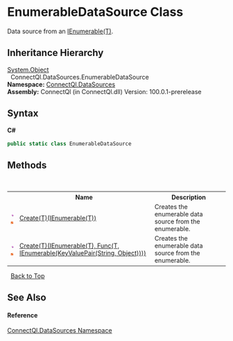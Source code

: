 # EnumerableDataSource Class
 

Data source from an <a href="http://msdn2.microsoft.com/en-us/library/9eekhta0" target="_blank">IEnumerable(T)</a>.


## Inheritance Hierarchy
<a href="http://msdn2.microsoft.com/en-us/library/e5kfa45b" target="_blank">System.Object</a><br />&nbsp;&nbsp;ConnectQl.DataSources.EnumerableDataSource<br />
**Namespace:**&nbsp;<a href="N_ConnectQl_DataSources">ConnectQl.DataSources</a><br />**Assembly:**&nbsp;ConnectQl (in ConnectQl.dll) Version: 100.0.1-prerelease

## Syntax

**C#**<br />
``` C#
public static class EnumerableDataSource
```


## Methods
&nbsp;<table><tr><th></th><th>Name</th><th>Description</th></tr><tr><td>![Public method](media/pubmethod.gif "Public method")![Static member](media/static.gif "Static member")</td><td><a href="M_ConnectQl_DataSources_EnumerableDataSource_Create__1">Create(T)(IEnumerable(T))</a></td><td>
Creates the enumerable data source from the enumerable.</td></tr><tr><td>![Public method](media/pubmethod.gif "Public method")![Static member](media/static.gif "Static member")</td><td><a href="M_ConnectQl_DataSources_EnumerableDataSource_Create__1_1">Create(T)(IEnumerable(T), Func(T, IEnumerable(KeyValuePair(String, Object))))</a></td><td>
Creates the enumerable data source from the enumerable.</td></tr></table>&nbsp;
<a href="#enumerabledatasource-class">Back to Top</a>

## See Also


#### Reference
<a href="N_ConnectQl_DataSources">ConnectQl.DataSources Namespace</a><br />